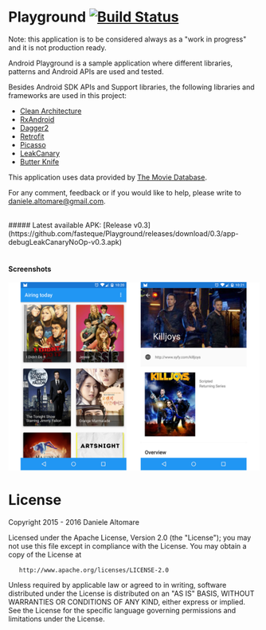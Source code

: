 Playground [![Build Status](https://travis-ci.org/fasteque/Playground.svg?branch=master)](https://travis-ci.org/fasteque/Playground)
================

Note: this application is to be considered always as a "work in progress" and it is not production ready.

Android Playground is a sample application where different libraries, patterns and Android APIs are used and tested.

Besides Android SDK APIs and Support libraries, the following libraries and frameworks are used in this project:

- [Clean Architecture](https://github.com/android10/Android-CleanArchitecture)
- [RxAndroid](https://github.com/ReactiveX/RxAndroid)
- [Dagger2](https://github.com/google/dagger)
- [Retrofit](https://github.com/square/retrofit)
- [Picasso](https://github.com/square/picasso)
- [LeakCanary](https://github.com/square/leakcanary)
- [Butter Knife](https://github.com/JakeWharton/butterknife)

This application uses data provided by [The Movie Database](https://www.themoviedb.org/).

For any comment, feedback or if you would like to help, please write to daniele.altomare@gmail.com.

<br>
##### Latest available APK:
[Release v0.3](https://github.com/fasteque/Playground/releases/download/0.3/app-debugLeakCanaryNoOp-v0.3.apk)
<br><br>

#### Screenshots

![](https://raw.githubusercontent.com/fasteque/Playground/master/art/screenshots.png)


License
================

Copyright 2015 - 2016 Daniele Altomare

   Licensed under the Apache License, Version 2.0 (the "License");
   you may not use this file except in compliance with the License.
   You may obtain a copy of the License at

       http://www.apache.org/licenses/LICENSE-2.0

   Unless required by applicable law or agreed to in writing, software
   distributed under the License is distributed on an "AS IS" BASIS,
   WITHOUT WARRANTIES OR CONDITIONS OF ANY KIND, either express or implied.
   See the License for the specific language governing permissions and
   limitations under the License.
